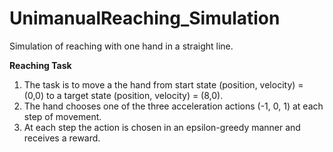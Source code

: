 # UnimanualReaching_Simulation
Simulation of reaching with one hand in a straight line.

**Reaching Task**
1. The task is to move a the hand from start state (position, velocity) = (0,0) to a target state (position, velocity) = (8,0).
2. The hand chooses one of the three acceleration actions  (-1, 0, 1) at each step of movement.
3. At each step the action is chosen in an epsilon-greedy manner and receives a reward.





